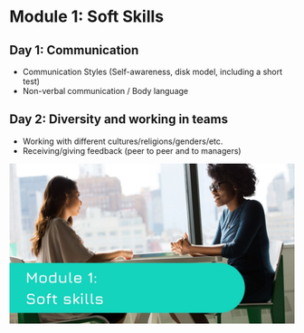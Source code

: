 # Module 1: Soft Skills

## Day 1: Communication

* Communication Styles (Self-awareness, disk model, including a short test)&#x20;
* Non-verbal communication / Body language

## Day 2: Diversity and working in teams

* Working with different cultures/religions/genders/etc.
* Receiving/giving feedback (peer to peer and to managers)

![](<../../../../.gitbook/assets/Module 1 Communication, Teamwork & Diversity.jpg>)

